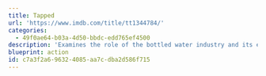 ```yaml
---
title: Tapped
url: 'https://www.imdb.com/title/tt1344784/'
categories:
  - 49f0ae64-b03a-4d50-bbdc-edd765ef4500
description: 'Examines the role of the bottled water industry and its effects on our health, climate change, pollution, and our reliance on oil.'
blueprint: action
id: c7a3f2a6-9632-4085-aa7c-dba2d586f715
---
```

